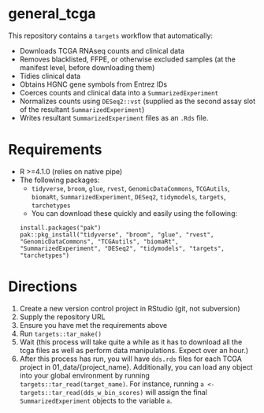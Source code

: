 # general_tcga

This repository contains a `targets` workflow that automatically:
- Downloads TCGA RNAseq counts and clinical data
- Removes blacklisted, FFPE, or otherwise excluded samples (at the manifest level, before downloading them)
- Tidies clinical data
- Obtains HGNC gene symbols from Entrez IDs
- Coerces counts and clinical data into a `SummarizedExperiment`
- Normalizes counts using `DESeq2::vst` (supplied as the second assay slot of the resultant `SummarizedExperiment`)
- Writes resultant `SummarizedExperiment` files as an `.Rds` file.

# Requirements

- R >=4.1.0 (relies on native pipe)
- The following packages:
  - `tidyverse`, `broom`, `glue`, `rvest`, `GenomicDataCommons`, `TCGAutils`, `biomaRt`, `SummarizedExperiment`, `DESeq2`, `tidymodels`, `targets`, `tarchetypes`
  - You can download these quickly and easily using the following:
  ```
  install.packages("pak")
  pak::pkg_install("tidyverse", "broom", "glue", "rvest", "GenomicDataCommons", "TCGAutils", "biomaRt", "SummarizedExperiment", "DESeq2", "tidymodels", "targets", "tarchetypes")
  ```

# Directions
1. Create a new version control project in RStudio (git, not subversion)
2. Supply the repository URL
3. Ensure you have met the requirements above
4. Run `targets::tar_make()`
5. Wait (this process will take quite a while as it has to download all the tcga files as well as perform data manipulations. Expect over an hour.)
6. After this process has run, you will have `dds.rds` files for each TCGA project in 01_data/{project_name}. Additionally, you can load any object into your global environment by running `targets::tar_read(target_name)`. For instance, running `a <-  targets::tar_read(dds_w_bin_scores)` will assign the final `SummarizedExperiment` objects to the variable `a`.
